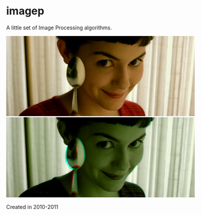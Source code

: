 imagep
======

A little set of Image Processing algorithms.

![alt anaglyph free](anaglyph/samples/spoon2.png)
![alt anaglyphed](anaglyph/samples/spoon_a.png)

Created in 2010-2011
